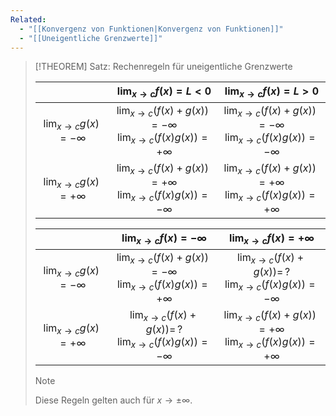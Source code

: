 ```yaml
---
Related:
  - "[[Konvergenz von Funktionen|Konvergenz von Funktionen]]"
  - "[[Uneigentliche Grenzwerte]]"
---
```


> [!THEOREM] Satz: Rechenregeln für uneigentliche Grenzwerte
> 
> ||$\displaystyle \lim_{x\to c} f(x) = L \lt 0$|$\displaystyle \lim_{x\to c} f(x) = L \gt 0$|
> |:--:|:--:|:--:|
> |$\displaystyle \lim_{x\to c} g(x) = -\infty$|$\displaystyle \lim_{x\to c} (f(x) + g(x)) = -\infty$ </br> $\displaystyle\lim_{x\to c} (f(x)g(x)) = +\infty$|$\displaystyle \lim_{x\to c} (f(x) + g(x)) = -\infty$ </br> $\displaystyle\lim_{x\to c} (f(x)g(x)) = -\infty$|
> |$\displaystyle \lim_{x\to c} g(x) = + \infty$|$\displaystyle \lim_{x\to c} (f(x) + g(x)) = +\infty$ </br> $\displaystyle\lim_{x\to c} (f(x)g(x)) = -\infty$|$\displaystyle \lim_{x\to c} (f(x) + g(x)) = +\infty$ </br> $\displaystyle\lim_{x\to c} (f(x)g(x)) = +\infty$|
> 
> ||$\displaystyle \lim_{x\to c} f(x) = -\infty$|$\displaystyle \lim_{x\to c} f(x) = +\infty$|
> |:--:|:--:|:--:|
> |$\displaystyle \lim_{x\to c} g(x) = -\infty$|$\displaystyle \lim_{x\to c} (f(x) + g(x)) = -\infty$ </br> $\displaystyle\lim_{x\to c} (f(x)g(x)) = +\infty$|$\displaystyle \lim_{x\to c} (f(x) + g(x)) = \, ?$ </br> $\displaystyle\lim_{x\to c} (f(x)g(x)) = -\infty$|
> |$\displaystyle \lim_{x\to c} g(x) = + \infty$|$\displaystyle \lim_{x\to c} (f(x) + g(x)) = \, ?$ </br> $\displaystyle\lim_{x\to c} (f(x)g(x)) = -\infty$|$\displaystyle \lim_{x\to c} (f(x) + g(x)) = +\infty$ </br> $\displaystyle\lim_{x\to c} (f(x)g(x)) = +\infty$|
> 
> > [!NOTE]
> > Diese Regeln gelten auch für $x\to \pm \infty$.